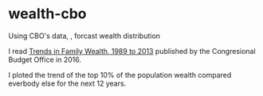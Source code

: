 # wealth-cbo
Using CBO's data, , forcast wealth distribution 

I read   <a href="https://www.cbo.gov/publication/51846">Trends in Family Wealth, 1989 to 2013</a> published by the Congresional Budget Office in 2016.

I ploted the trend of the top 10% of the population wealth compared everbody else for the next 12 years.
